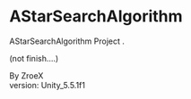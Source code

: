 # AStarSearchAlgorithm
AStarSearchAlgorithm Project  .

(not finish....)

By ZroeX  
version: Unity_5.5.1f1
